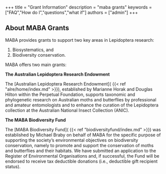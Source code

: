 +++
title = "Grant Information"
description = "maba grants"
keywords = ["FAQ","How do I","questions","what if"]
authors = ["admin"]
+++

## About MABA Grants

MABA provides grants to support two key areas in Lepidoptera research: 

1. Biosystematics, and 
2. Biodiversity conservation. 

MABA offers two main grants:

**The Australian Lepidoptera Research Endowment**

The [Australian Lepidoptera Research Endowment]( {{< ref "alre/home/index.md" >}}), established by Marianne Horak and Douglas Hilton within the Perpetual Foundation, supports taxonomic and phylogenetic research on Australian moths and butterflies by professional and amateur entomologists and to enhance the curation of the Lepidoptera collection at the Australian National Insect Collection (ANIC). 

**The MABA Biodiversity Fund**

The [MABA Biodiversity Fund]( {{< ref "biodiversityfund/index.md" >}}) was established by Michael Braby on behalf of MABA for the specific purpose of supporting the society’s environmental objectives on biodiversity conservation, namely to promote and support the conservation of moths and butterflies and their habitats. We have submitted an application to the Register of Environmental Organisations and, if successful, the Fund will be endorsed to receive tax deductible donations (i.e., deductible gift recipient status). 

